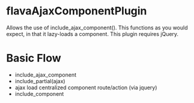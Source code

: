 flavaAjaxComponentPlugin
========================
Allows the use of include_ajax_component(). This functions as
you would expect, in that it lazy-loads a component. This
plugin requires jQuery.

Basic Flow
==========
- include_ajax_component
- include_partial(ajax)
- ajax load centralized component route/action (via jquery)
- include_component
